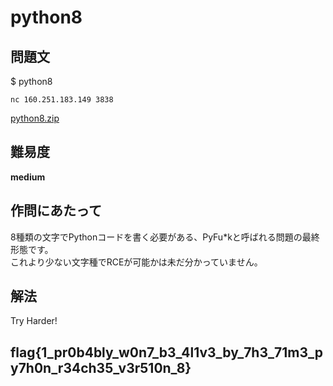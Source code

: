# python8

## 問題文
$ python8  

`nc 160.251.183.149 3838`  

[python8.zip](files/python8.zip)  

## 難易度
**medium**  

## 作問にあたって
8種類の文字でPythonコードを書く必要がある、PyFu*kと呼ばれる問題の最終形態です。  
これより少ない文字種でRCEが可能かは未だ分かっていません。  

## 解法
Try Harder!  

## flag{1_pr0b4bly_w0n7_b3_4l1v3_by_7h3_71m3_py7h0n_r34ch35_v3r510n_8}